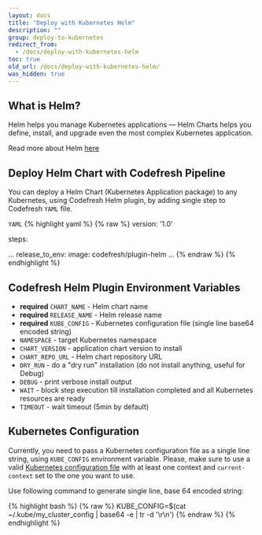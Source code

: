 ```yaml
---
layout: docs
title: "Deploy with Kubernetes Helm"
description: ""
group: deploy-to-kubernetes
redirect_from:
  - /docs/deploy-with-kubernetes-helm
toc: true
old_url: /docs/deploy-with-kubernetes-helm/
was_hidden: true
---
```


## What is Helm?
Helm helps you manage Kubernetes applications — Helm Charts helps you define, install, and upgrade even the most complex Kubernetes application.

Read more about Helm [here](https://helm.sh)

## Deploy Helm Chart with Codefresh Pipeline
You can deploy a Helm Chart (Kubernetes Application package) to any Kubernetes, using Codefresh Helm plugin, by adding single step to Codefresh `YAML` file.

  `YAML`
{% highlight yaml %}
{% raw %}
version: '1.0'

steps:

  ...
  release_to_env:
    image: codefresh/plugin-helm
  ...
{% endraw %}
{% endhighlight %}

## Codefresh Helm Plugin Environment Variables
- **required** `CHART_NAME` - Helm chart name
- **required** `RELEASE_NAME` - Helm release name
- **required** `KUBE_CONFIG` - Kubernetes configuration file (single line base64 encoded string)
- `NAMESPACE` - target Kubernetes namespace
- `CHART_VERSION` - application chart version to install
- `CHART_REPO_URL` - Helm chart repository URL
- `DRY_RUN` - do a "dry run" installation (do not install anything, useful for Debug)
- `DEBUG` - print verbose install output
- `WAIT` - block step execution till installation completed and all Kubernetes resources are ready
- `TIMEOUT` - wait timeout (5min by default)

## Kubernetes Configuration
Currently, you need to pass a Kubernetes configuration file as a single line string, using `KUBE_CONFIG` environment variable. Please, make sure to use a valid [Kubernetes configuration file](https://kubernetes.io/docs/tasks/access-application-cluster/configure-access-multiple-clusters/) with at least one context and `current-context` set to the ​one you want to use.

Use following command to generate single line, base 64 encoded string:

{% highlight bash %}
{% raw %}
KUBE_CONFIG=$(cat ~/.kube/my_cluster_config | base64 -e | tr -d '\r\n')
{% endraw %}
{% endhighlight %}
